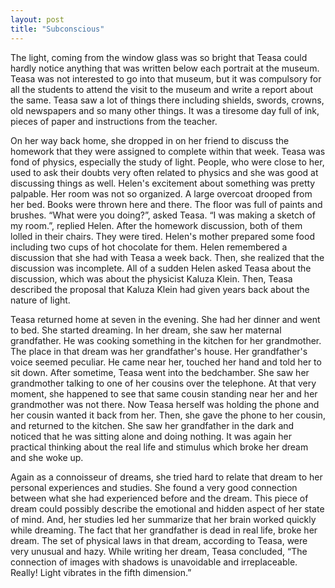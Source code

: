 ```yaml
---
layout: post
title: "Subconscious"
---
```

The light, coming from the window glass was so bright that Teasa could hardly notice anything that was written below each portrait at the museum. Teasa was not  interested to go into that museum, but it was compulsory for all the students to attend the visit to the museum and write a report about the same. Teasa saw a lot of things there including shields, swords, crowns, old newspapers and so many other things. It was a tiresome day full of ink, pieces of paper and instructions from the teacher. 

On her way back home, she dropped in on her friend to discuss  the homework that they were assigned to complete within that week. Teasa was fond of physics, especially the study of light. People, who were close to her, used to ask their doubts very often related to physics and she was good at discussing things as well.  Helen's excitement about something was pretty palpable. Her room was not so organized. A large overcoat drooped from her bed. Books were thrown here and there. The floor was full of paints and brushes. “What were you doing?”, asked Teasa. “I was making a sketch of my room.”, replied Helen. After the homework discussion, both of them lolled in their chairs. They were tired. Helen's mother prepared some food including two cups of hot chocolate for them. Helen remembered a discussion that she had with Teasa a week back. Then, she realized that the discussion was incomplete. All of a sudden Helen asked Teasa about the discussion, which was about the physicist Kaluza Klein. Then, Teasa described the proposal that Kaluza Klein had given years back about the nature of light. 


Teasa returned home at seven in the evening. She had her dinner and went to bed. She started dreaming. In her dream, she saw her maternal grandfather. He was cooking something in the kitchen for her grandmother. The place in that dream was her grandfather's house. Her grandfather's voice seemed peculiar.  He came near her, touched her hand and told her to sit down. After sometime, Teasa went into the bedchamber. She saw her grandmother talking to one of her cousins over the telephone. At that very moment, she happened to see that same cousin standing near her and her grandmother was not there. Now Teasa herself was holding the phone and her cousin wanted it back from her. Then, she gave the phone to her cousin, and returned to the kitchen. She saw her grandfather in the dark and noticed that he was sitting alone and doing nothing. It was again her practical thinking about the real life and stimulus which broke her dream and she woke up.


Again as a connoisseur of dreams, she tried hard to relate that dream to her personal experiences and studies. She found a very good connection between what she had experienced before and the dream. This piece of dream could possibly describe the emotional and hidden aspect of her state of mind. And, her studies led her summarize that her brain worked quickly while dreaming. The fact that her grandfather is dead in real life, broke her dream. The set of physical laws in that dream, according to Teasa, were very unusual and hazy. While writing her dream, Teasa concluded, “The connection of images with shadows is unavoidable and irreplaceable. Really! Light vibrates in the fifth dimension.”
